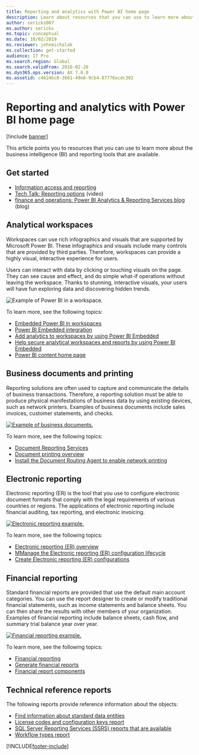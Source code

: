```yaml
---
title: Reporting and analytics with Power BI home page
description: Learn about resources that you can use to learn more about the business intelligence and reporting tools that are available.
author: sericks007
ms.author: sericks
ms.topic: conceptual
ms.date: 10/02/2019
ms.reviewer: johnmichalak
ms.collection: get-started
audience: IT Pro
ms.search.region: Global
ms.search.validFrom: 2016-02-28
ms.dyn365.ops.version: AX 7.0.0
ms.assetid: c4624bc8-3661-49e6-9cb4-87778acdc302
---
```


# Reporting and analytics with Power BI home page

[!include [banner](../includes/banner.md)]

This article points you to resources that you can use to learn more about the business intelligence (BI) and reporting tools that are available.

## Get started
- [Information access and reporting](information-access-reporting.md)
- [Tech Talk: Reporting options](https://www.youtube.com/watch?v=NzZONjKs5xA) (video)
- [finance and operations: Power BI Analytics & Reporting Services blog](https://community.dynamics.com/365/financeandoperations/b/powerbianalyticsandreporting) (blog)

## Analytical workspaces
Workspaces can use rich infographics and visuals that are supported by Microsoft Power BI. These infographics and visuals include many controls that are provided by third parties. Therefore, workspaces can provide a highly visual, interactive experience for users.

Users can interact with data by clicking or touching visuals on the page. They can see cause and effect, and do simple what-if operations without leaving the workspace. Thanks to stunning, interactive visuals, your users will have fun exploring data and discovering hidden trends.

![Example of Power BI in a workspace.](./media/Power-BI-in-D365-Workspace.png)

To learn more, see the following topics:

- [Embedded Power BI in workspaces](embed-power-bi-workspaces.md)
- [Power BI Embedded integration](power-bi-embedded-integration.md)
- [Add analytics to workspaces by using Power BI Embedded](add-analytics-tab-workspaces.md)
- [Help secure analytical workspaces and reports by using Power BI Embedded](secure-analytical-workspaces.md)
- [Power BI content home page](power-bi-home-page.md)

## Business documents and printing
Reporting solutions are often used to capture and communicate the details of business transactions. Therefore, a reporting solution must be able to produce physical manifestations of business data by using existing devices, such as network printers. Examples of business documents include sales invoices, customer statements, and checks.

[![Example of business documents.](./media/image-of-business-documents-1024x632.png)](./media/image-of-business-documents.png)

To learn more, see the following topics:

- [Document Reporting Services](document-reporting-services.md)
- [Document printing overview](print-documents.md)
- [Install the Document Routing Agent to enable network printing](install-document-routing-agent.md)

## Electronic reporting
Electronic reporting (ER) is the tool that you use to configure electronic document formats that comply with the legal requirements of various countries or regions. The applications of electronic reporting include financial auditing, tax reporting, and electronic invoicing.

[![Electronic reporting example.](./media/electronic-reporting-example.png)](./media/electronic-reporting-example.png)

To learn more, see the following topics:

- [Electronic reporting (ER) overview](general-electronic-reporting.md)
- [MManage the Electronic reporting (ER) configuration lifecycle](general-electronic-reporting-manage-configuration-lifecycle.md)
- [Create Electronic reporting (ER) configurations](electronic-reporting-configuration.md)

## Financial reporting
Standard financial reports are provided that use the default main account categories. You can use the report designer to create or modify traditional financial statements, such as income statements and balance sheets. You can then share the results with other members of your organization. Examples of financial reporting include balance sheets, cash flow, and summary trial balance year over year.

[![Financial reporting example.](./media/financial-reporting-example.png)](./media/financial-reporting-example.png)

To learn more, see the following topics:

- [Financial reporting](../../fin-ops/analytics/financial-reporting-intro.md)
- [Generate financial reports](../../fin-ops/analytics/generate-financial-report.md)
- [Financial report components](../../fin-ops/analytics/financial-report-components.md)

## Technical reference reports
The following reports provide reference information about the objects:

- [Find information about standard data entities](../data-entities/data-entities-report.md)
- [License codes and configuration keys report](../sysadmin/license-codes-configuration-keys-report.md)
- [SQL Server Reporting Services (SSRS) reports that are available](SSRS-report.md)
- [Workflow types report](../../fin-ops/organization-administration/workflow-types-report.md)


[!INCLUDE[footer-include](../../../includes/footer-banner.md)]
